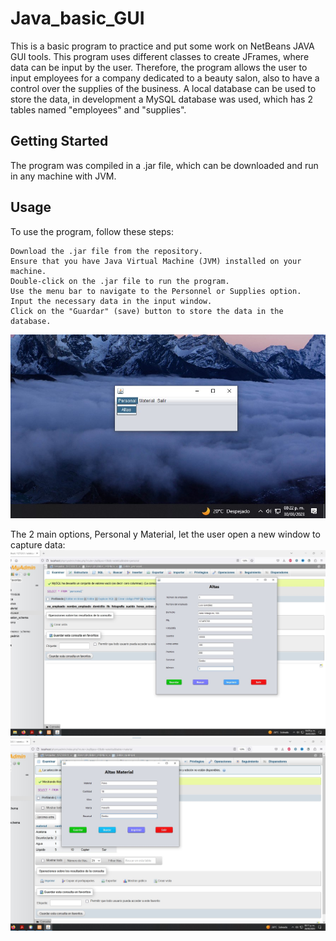 # Java_basic_GUI

This is a basic program to practice and put some work on NetBeans JAVA GUI tools. 
This program uses different classes to create JFrames, where data can be input by the user. 
Therefore, the program allows the user to input employees for a company dedicated to a beauty salon, also to have a control over the supplies of the business.
A local database can be used to store the data, in development a MySQL database was used, which has 2 tables named "employees" and "supplies".


## Getting Started

The program was compiled in a .jar file, which can be downloaded and run in any machine with JVM.


## Usage

To use the program, follow these steps:

    Download the .jar file from the repository.
    Ensure that you have Java Virtual Machine (JVM) installed on your machine.
    Double-click on the .jar file to run the program.
    Use the menu bar to navigate to the Personnel or Supplies option.
    Input the necessary data in the input window.
    Click on the "Guardar" (save) button to store the data in the database.

![Alt Text](/images/37.jpg)

The 2 main options, Personal y Material, let the user open a new window to capture data:
![Alt Text](/images/29.jpg)
![Alt Text](/images/31.jpg)

